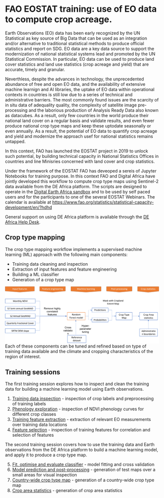 # FAO EOSTAT training: use of EO data to compute crop acreage.

Earth Observations (EO) data has been early recognized by the UN Statistical as key source of Big Data that can be used as an integration and/or alternative to traditional statistical methods to produce official statistics and report on SDG. EO data are a key data source to support the modernization of national statistical systems lead and promoted by the UN Statistical Commission. In particular, EO data can be used to produce land cover statistics and land use statistics (crop acreage and yield) that are accurate, timely and granular. 

Neverthless, despite the advances in technology, the unprecedented abundance of free and open EO data, and the availability of extensive machine learnign and AI libraries, the uptake of EO data within operational contexts in countries is still low due to a series of technical and administrative barriers. The most commonly found issues are the scarcity of in situ data of adequality quality, the complexity of satellite image pre-processing and the laborious production of Analysis Ready Data also known as datacubes. As a result, only few countries in the world produce their national land cover on a regular basis and validate results, and even fewer produce national crop type maps and keep these uptodate seasonally or even annually. As a result, the potential of EO data to quantify crop acreage and yield and modernize the approach usef for national statistics remains untapped.

In this context, FAO has launched the EOSTAT project in 2019 to unlock such potential, by building technical capacity in National Statistics Offices in countries and line Minisries concerned with land cover and crop statistics. 

Under the framework of the EOSTAT FAO has deveoped a sereis of Jupyter Notebooks for training purpose. In this context FAO and Digital Africa have jointly developed this workflow to compute crop type maps using Sentinel-2 data available from the DE Africa platform. The scripts are designed to operate in the [Digital Earth Africa sandbox](https://sandbox.digitalearth.africa/) and to be used by self paced users and for the participants to one of the several EOSTAT Webinars. The calendar is available at https://www.fao.org/statistics/statistical-capacity-development/en/?hdhd

General support on using DE Africa platform is available through the [DE Africa Help Desk](https://docs.digitalearthafrica.org/en/latest/about/contact.html).

## Crop type mapping

The crop type mapping workflow implements a supervised machine learning (ML) approach with the following main components:

* Training data cleaning and inspection
* Extraction of input features and feature engineering
* Building a ML classifier
* Generation of a crop type map

<img src="crop_type_map_flowchart.png" alt="crop_type_map_flowchart" align="left"/>

Each of these components can be tuned and refined based on type of training data available and the climate and cropping characteristics of the region of interest.

## Training sessions

The first training session explores how to inspect and clean the training data for building a machine learning model using Earth observations.

1. [Training data inspection](../1_Training_data_inspection.ipynb) - inspection of crop labels and preprocessing of training labels
2. [Phenology exploration](../2_Phenology_exploration.ipynb) - inspection of NDVI phenology curves for different crop classes
3. [Training feature extraction](../3_Training_feature_extraction.ipynb) - extraction of relevant EO measurements over training data locations
4. [Feature selection](../4_Training_feature_selection.ipynb) - inspection of training features for correlation and selection of features

The second training session covers how to use the training data and Earth observations from the DE Africa platform to build a machine learning model, and apply it to produce a crop type map.

5. [Fit, optimise and evaluate classifier](../5_Fit_classifier.ipynb) - model fitting and cross validation
6. [Model prediction and post-processing](../6_Create_test_map.ipynb) - generation of test maps over a small areas for visual inspection
7. [Country-wide crop type map](../7_Create_country_map.ipynb) - generation of a country-wide crop type map
8. [Crop area statistics](../8_Calculate_crop_statistics.ipynb) - generation of crop area statistics
